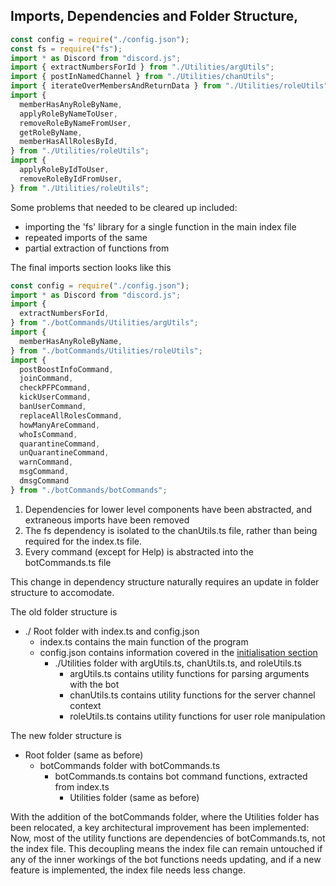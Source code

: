 ## Imports, Dependencies and Folder Structure, 

```typescript
const config = require("./config.json");
const fs = require("fs");
import * as Discord from "discord.js";
import { extractNumbersForId } from "./Utilities/argUtils";
import { postInNamedChannel } from "./Utilities/chanUtils";
import { iterateOverMembersAndReturnData } from "./Utilities/roleUtils";
import {
  memberHasAnyRoleByName,
  applyRoleByNameToUser,
  removeRoleByNameFromUser,
  getRoleByName,
  memberHasAllRolesById,
} from "./Utilities/roleUtils";
import {
  applyRoleByIdToUser,
  removeRoleByIdFromUser,
} from "./Utilities/roleUtils";
```

Some problems that needed to be cleared up included:
- importing the 'fs' library for a single function in the main index file
- repeated imports of the same 
- partial extraction of functions from

The final imports section looks like this

```typescript
const config = require("./config.json");
import * as Discord from "discord.js";
import { 
  extractNumbersForId,
} from "./botCommands/Utilities/argUtils";
import {
  memberHasAnyRoleByName,
} from "./botCommands/Utilities/roleUtils";
import {
  postBoostInfoCommand,
  joinCommand,
  checkPFPCommand,
  kickUserCommand,
  banUserCommand,
  replaceAllRolesCommand,
  howManyAreCommand,
  whoIsCommand,
  quarantineCommand,
  unQuarantineCommand,
  warnCommand,
  msgCommand,
  dmsgCommand
} from "./botCommands/botCommands";
```


1. Dependencies for lower level components have been abstracted, and extraneous imports have been removed
2. The fs dependency is isolated to the chanUtils.ts file, rather than being required for the index.ts file.
3. Every command (except for Help) is abstracted into the botCommands.ts file

This change in dependency structure naturally requires an update in folder structure to accomodate.

The old folder structure is

- ./ Root folder with index.ts and config.json
  - index.ts contains the main function of the program
  - config.json contains information covered in the [initialisation section](initialisation.md)
    - ./Utilities folder with argUtils.ts, chanUtils.ts, and roleUtils.ts
      - argUtils.ts contains utility functions for parsing arguments with the bot
      - chanUtils.ts contains utility functions for the server channel context
      - roleUtils.ts contains utility functions for user role manipulation

The new folder structure is

- Root folder (same as before)
  - botCommands folder with botCommands.ts
    - botCommands.ts contains bot command functions, extracted from index.ts
      - Utilities folder (same as before)
      
With the addition of the botCommands folder, where the Utilities folder has been relocated, a key architectural improvement has been implemented: Now, most of the utility functions are dependencies of botCommands.ts, not the index file. This decoupling means the index file can remain untouched if any of the inner workings of the bot functions needs updating, and if a new feature is implemented, the index file needs less change.
